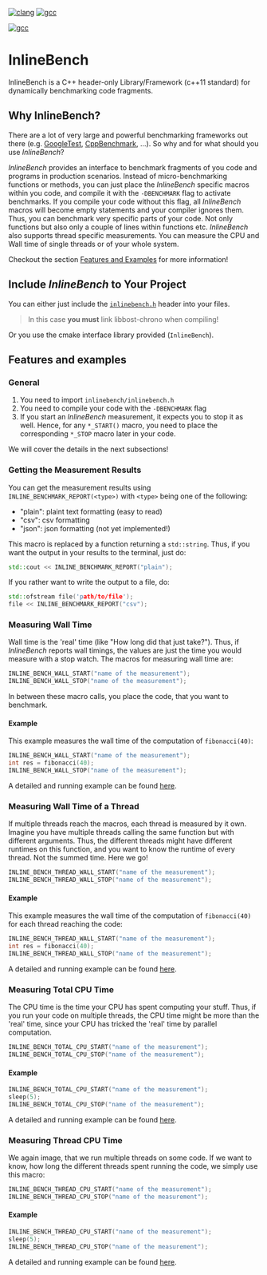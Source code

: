 [![clang](https://github.com/lfreist/InlineBench/actions/workflows/clang.yml/badge.svg)](https://github.com/lfreist/InlineBench/actions/workflows/clang.yml)
[![gcc](https://github.com/lfreist/InlineBench/actions/workflows/gcc.yml/badge.svg)](https://github.com/lfreist/InlineBench/actions/workflows/gcc.yml)

[![gcc](https://github.com/lfreist/InlineBench/actions/workflows/clang-format.yml/badge.svg)](https://github.com/lfreist/InlineBench/actions/workflows/clang-format.yml)


# InlineBench
InlineBench is a C++ header-only Library/Framework (c++11 standard) for dynamically benchmarking code fragments.

## Why InlineBench?
There are a lot of very large and powerful benchmarking frameworks out there (e.g. [GoogleTest](https://github.com/google/googletest), [CppBenchmark](https://github.com/google/googletest), ...).
So why and for what should you use *InlineBench*?

*InlineBench* provides an interface to benchmark fragments of you code and programs in production scenarios.
Instead of micro-benchmarking functions or methods, you can just place the *InlineBench* specific macros within you code, and compile it with the `-DBENCHMARK` flag to activate benchmarks.
If you compile your code without this flag, all *InlineBench* macros will become empty statements and your compiler ignores them.
Thus, you can benchmark very specific parts of your code.
Not only functions but also only a couple of lines within functions etc.
*InlineBench* also supports thread specific measurements.
You can measure the CPU and Wall time of single threads or of your whole system.

Checkout the section [Features and Examples](#features-and-examples) for more information!

## Include *InlineBench* to Your Project
You can either just include the [`inlinebench.h`](https://github.com/lfreist/InlineBench/tree/main/include/inlinebench/inlinebench.h) header into your files.

> In this case **you must** link libbost-chrono when compiling!

Or you use the cmake interface library provided (`InlineBench`).

## Features and examples

### General
1. You need to import `inlinebench/inlinebench.h`
2. You need to compile your code with the `-DBENCHMARK` flag
3. If you start an *InlineBench* measurement, it expects you to stop it as well. Hence, for any `*_START()` macro, you need to place the corresponding `*_STOP` macro later in your code.

We will cover the details in the next subsections!

### Getting the Measurement Results
You can get the measurement results using `INLINE_BENCHMARK_REPORT(<type>)` with `<type>` being one of the following:
- "plain": plaint text formatting (easy to read)
- "csv": csv formatting
- "json": json formatting (not yet implemented!)

This macro is replaced by a function returning a `std::string`.
Thus, if you want the output in your results to the terminal, just do:
```c++
std::cout << INLINE_BENCHMARK_REPORT("plain");
```
If you rather want to write the output to a file, do:
```c++
std::ofstream file('path/to/file');
file << INLINE_BENCHMARK_REPORT("csv");
```

### Measuring Wall Time
Wall time is the 'real' time (like "How long did that just take?").
Thus, if *InlineBench* reports wall timings, the values are just the time you would measure with a stop watch.
The macros for measuring wall time are:
```c++
INLINE_BENCH_WALL_START("name of the measurement");
INLINE_BENCH_WALL_STOP("name of the measurement");
```
In between these macro calls, you place the code, that you want to benchmark.

#### Example
This example measures the wall time of the computation of `fibonacci(40)`:
```c++
INLINE_BENCH_WALL_START("name of the measurement");
int res = fibonacci(40);
INLINE_BENCH_WALL_STOP("name of the measurement");
```
A detailed and running example can be found [here](https://github.com/lfreist/InlineBench/tree/main/examples/example0.cpp).

### Measuring Wall Time of a Thread
If multiple threads reach the macros, each thread is measured by it own.
Imagine you have multiple threads calling the same function but with different arguments.
Thus, the different threads might have different runtimes on this function, and you want to know the runtime of every thread.
Not the summed time.
Here we go!
```c++
INLINE_BENCH_THREAD_WALL_START("name of the measurement");
INLINE_BENCH_THREAD_WALL_STOP("name of the measurement");
```

#### Example
This example measures the wall time of the computation of `fibonacci(40)` for each thread reaching the code:
```c++
INLINE_BENCH_THREAD_WALL_START("name of the measurement");
int res = fibonacci(40);
INLINE_BENCH_THREAD_WALL_STOP("name of the measurement");
```
A detailed and running example can be found [here](https://github.com/lfreist/InlineBench/tree/main/examples/example1.cpp).

### Measuring Total CPU Time
The CPU time is the time your CPU has spent computing your stuff.
Thus, if you run your code on multiple threads, the CPU time might be more than the 'real' time, since your CPU has tricked the 'real' time by parallel computation.
```cpp
INLINE_BENCH_TOTAL_CPU_START("name of the measurement");
INLINE_BENCH_TOTAL_CPU_STOP("name of the measurement");
```

#### Example
```cpp
INLINE_BENCH_TOTAL_CPU_START("name of the measurement");
sleep(5);
INLINE_BENCH_TOTAL_CPU_STOP("name of the measurement");
```
A detailed and running example can be found [here](https://github.com/lfreist/InlineBench/tree/main/examples/example2.cpp).

### Measuring Thread CPU Time
We again image, that we run multiple threads on some code.
If we want to know, how long the different threads spent running the code, we simply use this macro:
```cpp
INLINE_BENCH_THREAD_CPU_START("name of the measurement");
INLINE_BENCH_THREAD_CPU_STOP("name of the measurement");
```

#### Example
```cpp
INLINE_BENCH_THREAD_CPU_START("name of the measurement");
sleep(5);
INLINE_BENCH_THREAD_CPU_STOP("name of the measurement");
```
A detailed and running example can be found [here](https://github.com/lfreist/InlineBench/tree/main/examples/example3.cpp).

